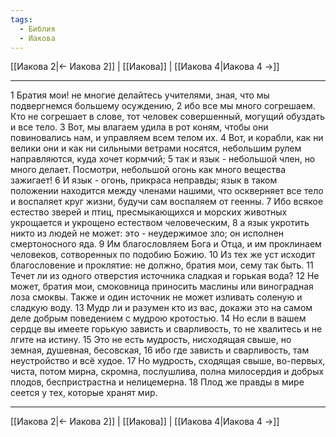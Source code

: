 ```yaml
---
tags:
  - Библия
  - Иакова
---
```

[[Иакова 2|← Иакова 2]] | [[Иакова]] | [[Иакова 4|Иакова 4 →]]

---
1 Братия мои! не многие делайтесь учителями, зная, что мы подвергнемся большему осуждению,
2 ибо все мы много согрешаем. Кто не согрешает в слове, тот человек совершенный, могущий обуздать и все тело.
3 Вот, мы влагаем удила в рот коням, чтобы они повиновались нам, и управляем всем телом их.
4 Вот, и корабли, как ни велики они и как ни сильными ветрами носятся, небольшим рулем направляются, куда хочет кормчий;
5 так и язык - небольшой член, но много делает. Посмотри, небольшой огонь как много вещества зажигает!
6 И язык - огонь, прикраса неправды; язык в таком положении находится между членами нашими, что оскверняет все тело и воспаляет круг жизни, будучи сам воспаляем от геенны.
7 Ибо всякое естество зверей и птиц, пресмыкающихся и морских животных укрощается и укрощено естеством человеческим,
8 а язык укротить никто из людей не может: это - неудержимое зло; он исполнен смертоносного яда.
9 Им благословляем Бога и Отца, и им проклинаем человеков, сотворенных по подобию Божию.
10 Из тех же уст исходит благословение и проклятие: не должно, братия мои, сему так быть.
11 Течет ли из одного отверстия источника сладкая и горькая вода?
12 Не может, братия мои, смоковница приносить маслины или виноградная лоза смоквы. Также и один источник не может изливать соленую и сладкую воду.
13 Мудр ли и разумен кто из вас, докажи это на самом деле добрым поведением с мудрою кротостью.
14 Но если в вашем сердце вы имеете горькую зависть и сварливость, то не хвалитесь и не лгите на истину.
15 Это не есть мудрость, нисходящая свыше, но земная, душевная, бесовская,
16 ибо где зависть и сварливость, там неустройство и всё худое.
17 Но мудрость, сходящая свыше, во-первых, чиста, потом мирна, скромна, послушлива, полна милосердия и добрых плодов, беспристрастна и нелицемерна.
18 Плод же правды в мире сеется у тех, которые хранят мир.

---
[[Иакова 2|← Иакова 2]] | [[Иакова]] | [[Иакова 4|Иакова 4 →]]